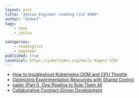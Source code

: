 ```yaml
---
layout: post
title: "Jenius Engineer reading list #360"
author: "dedenf"
tags:
    - news
    - jenius

categories:
    - readinglist
    - engineer
published: true
canonical: https://jakartadev.org/daily-digest-529/
---
```



- [How to troubleshoot Kubernetes OOM and CPU Throttle](https://sysdig.com/blog/troubleshoot-kubernetes-oom/)
- [Optimizing Experimentation Resources with Shared Control](https://medium.com/walmartlabs/optimizing-experimentation-resources-with-shared-control-6a2677e6e513)
- [pakkr (Part I), One Pipeline to Rule Them All](https://medium.com/zendesk-engineering/pakkr-part-i-one-pipeline-to-rule-them-all-9f297cc617b)
- [Collaborative Contract-Driven Development](https://www.infoq.com/presentations/collaborative-contract-driven-development/)
